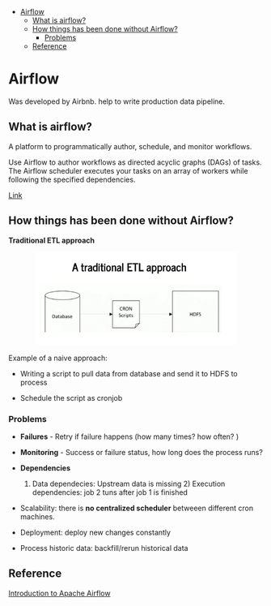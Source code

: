 <!--ts-->
   * [Airflow](#airflow)
      * [What is airflow?](#what-is-airflow)
      * [How things has been done without Airflow?](#how-things-has-been-done-without-airflow)
         * [Problems](#problems)
      * [Reference](#reference)

<!-- Added by: gil_diy, at: Tue 29 Mar 2022 11:19:32 IDT -->

<!--te-->


# Airflow

Was developed by Airbnb. help to write production data pipeline.

## What is airflow?

A platform to programmatically author, schedule, and monitor workflows.

Use Airflow to author workflows as directed acyclic graphs (DAGs) of tasks. The Airflow scheduler executes your tasks on an array of workers while following the specified dependencies.

[Link](https://github.com/apache/airflow)


## How things has been done without Airflow?

**Traditional ETL approach**

<p align="center">
  <img width="400" src="images/airflow/traditional_etl.png" title="Look into the image">
</p>

Example of a naive approach:

* Writing a script to pull data from database and send it to HDFS to process

* Schedule the script as cronjob

### Problems

* **Failures** - Retry if failure happens (how many times? how often? )

* **Monitoring** - Success or failure status, how long does the process runs?

* **Dependencies** 
   1) Data dependecies: Upstream data is missing
                     2) Execution dependencies: job 2 tuns after job 1 is finished

* Scalability: there is **no centralized scheduler** betweeen different cron machines.

* Deployment: deploy new changes constantly

* Process historic data: backfill/rerun historical data
## Reference

[Introduction to Apache Airflow](https://www.youtube.com/watch?v=AHMm1wfGuHE&list=PLYizQ5FvN6pvIOcOd6dFZu3lQqc6zBGp2)